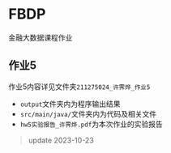 # FBDP
金融大数据课程作业
## 作业5
作业5内容详见文件夹`211275024_许霁烨_作业5`
- `output`文件夹内为程序输出结果
- `src/main/java/`文件夹内为代码及相关文件
- `hw5实验报告_许霁烨.pdf`为本次作业的实验报告
> update 2023-10-23
